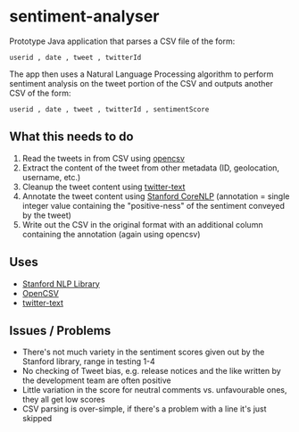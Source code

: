 # sentiment-analyser
Prototype Java application that parses a CSV file of the form:

    userid , date , tweet , twitterId

The app then uses a Natural Language Processing algorithm to perform sentiment
analysis on the tweet portion of the CSV and outputs another CSV of the form:

    userid , date , tweet , twitterId , sentimentScore

## What this needs to do

 1. Read the tweets in from CSV using [opencsv](http://opencsv.sourceforge.net)
 2. Extract the content of the tweet from other metadata (ID, geolocation, username, etc.)
 3. Cleanup the tweet content using [twitter-text](https://github.com/twitter/twitter-text)
 4. Annotate the tweet content using [Stanford CoreNLP](https://github.com/stanfordnlp/CoreNLP) (annotation = single integer value containing the "positive-ness" of the sentiment conveyed by the tweet)
 5. Write out the CSV in the original format with an additional column containing the annotation (again using opencsv)

## Uses

 - [Stanford NLP Library](http://stanfordnlp.github.io/CoreNLP/index.html)
 - [OpenCSV](http://opencsv.sourceforge.net/)
 - [twitter-text](https://github.com/twitter/twitter-text)

## Issues / Problems

 - There's not much variety in the sentiment scores given out by the Stanford library, range in testing 1-4
 - No checking of Tweet bias, e.g. release notices and the like written by the development team are often positive
 - Little variation in the score for neutral comments vs. unfavourable ones, they all get low scores
  - CSV parsing is over-simple, if there's a problem with a line it's just skipped
